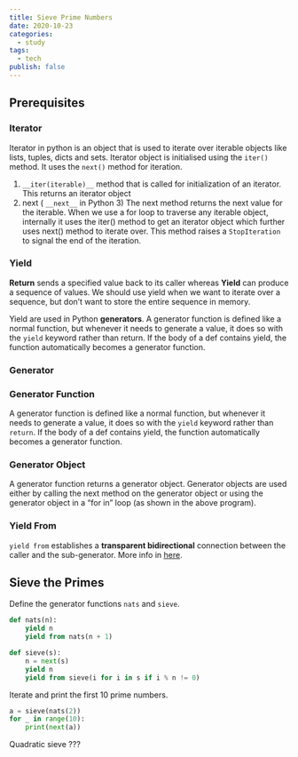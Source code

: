 ```yaml
---
title: Sieve Prime Numbers
date: 2020-10-23
categories:
  - study
tags:
  - tech
publish: false
---
```


## Prerequisites

### Iterator

Iterator in python is an object that is used to iterate over iterable objects like lists, tuples, dicts and sets. Iterator object is initialised using the `iter()` method. It uses the `next()` method for iteration.

1. `__iter(iterable)__` method that is called for initialization of an iterator. This returns an iterator object
2. next ( `__next__` in Python 3) The next method returns the next value for the iterable. When we use a for loop to traverse any iterable object, internally it uses the iter() method to get an iterator object which further uses next() method to iterate over. This method raises a `StopIteration` to signal the end of the iteration.

### Yield

**Return** sends a specified value back to its caller whereas **Yield** can produce a sequence of values. We should use yield when we want to iterate over a sequence, but don’t want to store the entire sequence in memory.

Yield are used in Python **generators**. A generator function is defined like a normal function, but whenever it needs to generate a value, it does so with the `yield` keyword rather than return. If the body of a def contains yield, the function automatically becomes a generator function.

### Generator

### Generator Function

A generator function is defined like a normal function, but whenever it needs to generate a value, it does so with the `yield` keyword rather than `return`. If the body of a def contains yield, the function automatically becomes a generator function.

### Generator Object

A generator function returns a generator object. Generator objects are used either by calling the next method on the generator object or using the generator object in a “for in” loop (as shown in the above program).

### Yield From

`yield from` establishes a **transparent bidirectional** connection between the caller and the sub-generator. More info in [here](https://stackoverflow.com/a/26109157/6421652).

## Sieve the Primes

Define the generator functions `nats` and `sieve`.

```py
def nats(n):
    yield n
    yield from nats(n + 1)

def sieve(s):
    n = next(s)
    yield n
    yield from sieve(i for i in s if i % n != 0)
```

Iterate and print the first 10 prime numbers.

```py
a = sieve(nats(2))
for _ in range(10):
    print(next(a))
```

Quadratic sieve ???
